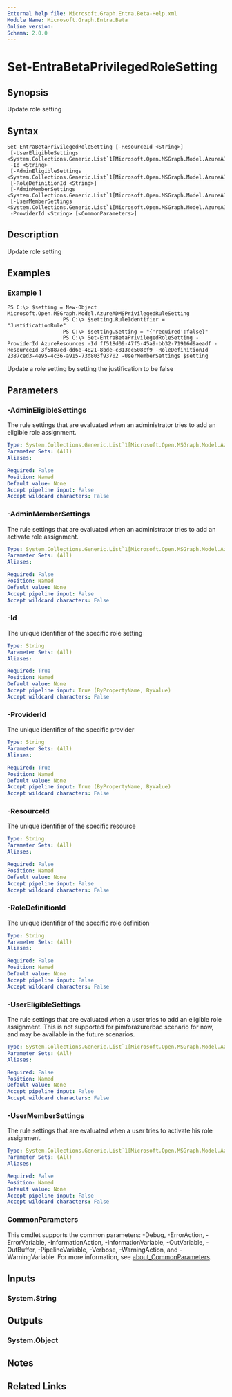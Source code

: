 ```yaml
---
External help file: Microsoft.Graph.Entra.Beta-Help.xml
Module Name: Microsoft.Graph.Entra.Beta
Online version:
Schema: 2.0.0
---
```


# Set-EntraBetaPrivilegedRoleSetting

## Synopsis
Update role setting

## Syntax

```
Set-EntraBetaPrivilegedRoleSetting [-ResourceId <String>]
 [-UserEligibleSettings <System.Collections.Generic.List`1[Microsoft.Open.MSGraph.Model.AzureADMSPrivilegedRuleSetting]>]
 -Id <String>
 [-AdminEligibleSettings <System.Collections.Generic.List`1[Microsoft.Open.MSGraph.Model.AzureADMSPrivilegedRuleSetting]>]
 [-RoleDefinitionId <String>]
 [-AdminMemberSettings <System.Collections.Generic.List`1[Microsoft.Open.MSGraph.Model.AzureADMSPrivilegedRuleSetting]>]
 [-UserMemberSettings <System.Collections.Generic.List`1[Microsoft.Open.MSGraph.Model.AzureADMSPrivilegedRuleSetting]>]
 -ProviderId <String> [<CommonParameters>]
```

## Description
Update role setting

## Examples

### Example 1
```
PS C:\> $setting = New-Object Microsoft.Open.MSGraph.Model.AzureADMSPrivilegedRuleSetting
				  PS C:\> $setting.RuleIdentifier = "JustificationRule"
				  PS C:\> $setting.Setting = "{'required':false}"
				  PS C:\> Set-EntraBetaPrivilegedRoleSetting -ProviderId AzureResources -Id ff518d09-47f5-45a9-bb32-71916d9aeadf -ResourceId 3f5887ed-dd6e-4821-8bde-c813ec508cf9 -RoleDefinitionId 2387ced3-4e95-4c36-a915-73d803f93702 -UserMemberSettings $setting
```

Update a role setting by setting the justification to be false

## Parameters

### -AdminEligibleSettings
The rule settings that are evaluated when an administrator tries to add an eligible role assignment.

```yaml
Type: System.Collections.Generic.List`1[Microsoft.Open.MSGraph.Model.AzureADMSPrivilegedRuleSetting]
Parameter Sets: (All)
Aliases:

Required: False
Position: Named
Default value: None
Accept pipeline input: False
Accept wildcard characters: False
```

### -AdminMemberSettings
The rule settings that are evaluated when an administrator tries to add an activate role assignment.

```yaml
Type: System.Collections.Generic.List`1[Microsoft.Open.MSGraph.Model.AzureADMSPrivilegedRuleSetting]
Parameter Sets: (All)
Aliases:

Required: False
Position: Named
Default value: None
Accept pipeline input: False
Accept wildcard characters: False
```

### -Id
The unique identifier of the specific role setting

```yaml
Type: String
Parameter Sets: (All)
Aliases:

Required: True
Position: Named
Default value: None
Accept pipeline input: True (ByPropertyName, ByValue)
Accept wildcard characters: False
```

### -ProviderId
The unique identifier of the specific provider

```yaml
Type: String
Parameter Sets: (All)
Aliases:

Required: True
Position: Named
Default value: None
Accept pipeline input: True (ByPropertyName, ByValue)
Accept wildcard characters: False
```

### -ResourceId
The unique identifier of the specific resource

```yaml
Type: String
Parameter Sets: (All)
Aliases:

Required: False
Position: Named
Default value: None
Accept pipeline input: False
Accept wildcard characters: False
```

### -RoleDefinitionId
The unique identifier of the specific role definition

```yaml
Type: String
Parameter Sets: (All)
Aliases:

Required: False
Position: Named
Default value: None
Accept pipeline input: False
Accept wildcard characters: False
```

### -UserEligibleSettings
The rule settings that are evaluated when a user tries to add an eligible role assignment.
This is not supported for pimforazurerbac scenario for now, and may be available in the future scenarios.

```yaml
Type: System.Collections.Generic.List`1[Microsoft.Open.MSGraph.Model.AzureADMSPrivilegedRuleSetting]
Parameter Sets: (All)
Aliases:

Required: False
Position: Named
Default value: None
Accept pipeline input: False
Accept wildcard characters: False
```

### -UserMemberSettings
The rule settings that are evaluated when a user tries to activate his role assignment.

```yaml
Type: System.Collections.Generic.List`1[Microsoft.Open.MSGraph.Model.AzureADMSPrivilegedRuleSetting]
Parameter Sets: (All)
Aliases:

Required: False
Position: Named
Default value: None
Accept pipeline input: False
Accept wildcard characters: False
```

### CommonParameters
This cmdlet supports the common parameters: -Debug, -ErrorAction, -ErrorVariable, -InformationAction, -InformationVariable, -OutVariable, -OutBuffer, -PipelineVariable, -Verbose, -WarningAction, and -WarningVariable. For more information, see [about_CommonParameters](https://go.microsoft.com/fwlink/?LinkID=113216).

## Inputs

### System.String
## Outputs

### System.Object
## Notes

## Related Links
